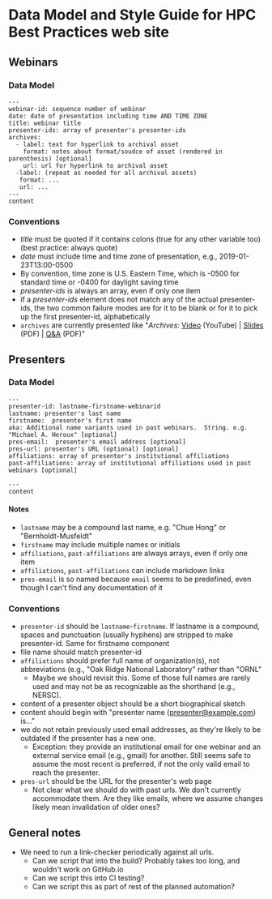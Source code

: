 # Data Model and Style Guide for HPC Best Practices web site

## Webinars

### Data Model

```
---
webinar-id: sequence number of webinar
date: date of presentation including time AND TIME ZONE
title: webinar title
presenter-ids: array of presenter's presenter-ids
archives:
  - label: text for hyperlink to archival asset
    format: notes about format/soudce of asset (rendered in parenthesis) [optional]
	url: url for hyperlink to archival asset
  -label: (repeat as needed for all archival assets)
   format: ...
   url: ...
---
content
```

### Conventions

- *title* must be quoted if it contains colons (true for any other variable too) (best practice: always quote)
- *date* must include time and time zone of presentation, e.g., 2019-01-23T13:00-0500
- By convention, time zone is U.S. Eastern Time, which is -0500 for standard time or -0400 for daylight saving time
- *presenter-ids* is always an array, even if only one item
- if a *presenter-ids* element does not match any of the actual presenter-ids, the two common failure modes are for it to be blank or for it to pick up the first presenter-id, alphabetically
- `archives` are currently presented like "*Archives:* [Video](http://example.com) (YouTube) | [Slides](http://example.com) (PDF) | [Q&A](http://example.com) (PDF)"

## Presenters

### Data Model

```
---
presenter-id: lastname-firstname-webinarid
lastname: presenter's last name
firstname:  presenter's first name
aka: Additional name variants used in past webinars.  String. e.g. "Michael A. Heroux" [optional]
pres-email:  presenter's email address [optional]
pres-url: presenter's URL (optional) [optional]
affiliations: array of presenter's institutional affiliations
past-affiliations: array of institutional affiliations used in past webinars [optional]

---
content
```

#### Notes

- `lastname` may be a compound last name, e.g. "Chue Hong" or "Bernholdt-Musfeldt"
- `firstname` may include multiple names or initials
- `affiliations`, `past-affiliations` are always arrays, even if only one item
- `affiliations`, `past-affiliations` can include markdown links
- `pres-email` is so named because `email` seems to be predefined, even though I can't find any documentation of it

### Conventions

- `presenter-id` should be `lastname`-`firstname`.  If lastname is a compound, spaces and punctuation (usually hyphens) are stripped to make presenter-id.  Same for firstname component
- file name should match presenter-id
- `affiliations` should prefer full name of organization(s), not abbreviations (e.g., "Oak Ridge National Laboratory" rather than "ORNL"
  - Maybe we should revisit this.  Some of those full names are rarely used and may not be as recognizable as the shorthand (e.g., NERSC).
- content of a presenter object should be a short biographical sketch
- content should begin with "presenter name (<presenter@example.com>) is..."
- we do not retain previously used email addresses, as they're likely to be outdated if the presenter has a new one. 
  - Exception: they provide an institutional email for one webinar and an external service email (e.g., gmail) for another. Still seems safe to assume the most recent is preferred, if not the only valid email to reach the presenter.
- `pres-url` should be the URL for the presenter's web page
  - Not clear what we should do with past urls.  We don't currently accommodate them.  Are they like emails, where we assume changes likely mean invalidation of older ones?

## General notes
- We need to run a link-checker periodically against all urls.  
  - Can we script that into the build?  Probably takes too long, and wouldn't work on GitHub.io
  - Can we script this into CI testing?
  - Can we script this as part of rest of the planned automation?

